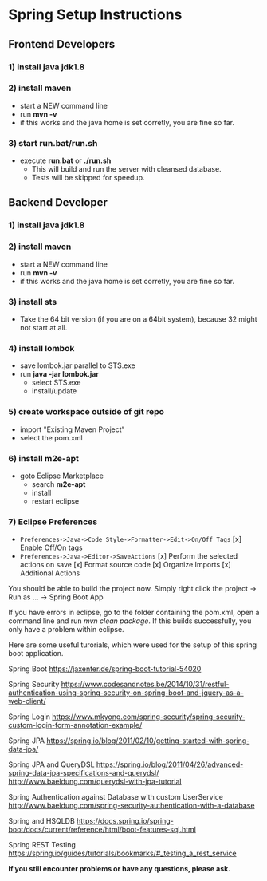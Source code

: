 # Spring Setup Instructions

## Frontend Developers
### 1) install java jdk1.8

### 2) install maven
- start a NEW command line
- run **mvn -v**
- if this works and the java home is set corretly, you are fine so far.

### 3) start run.bat/run.sh
- execute **run.bat** or **./run.sh**
    - This will build and run the server with cleansed database.
    - Tests will be skipped for speedup.

## Backend Developer
### 1) install java jdk1.8

### 2) install maven
- start a NEW command line
- run **mvn -v**
- if this works and the java home is set corretly, you are fine so far.

### 3) install sts
- Take the 64 bit version (if you are on a 64bit system), because 32 might not start at all.

### 4) install lombok
- save lombok.jar parallel to STS.exe
- run **java -jar lombok.jar**
	- select STS.exe
	- install/update
		
### 5) create workspace outside of git repo
- import "Existing Maven Project"
- select the pom.xml

### 6) install m2e-apt
- goto Eclipse Marketplace
	- search **m2e-apt**
	- install
	- restart eclipse
		
### 7) Eclipse Preferences
- `Preferences->Java->Code Style->Formatter->Edit->On/Off Tags`
[x] Enable Off/On tags
- `Preferences->Java->Editor->SaveActions`
[x] Perform the selected actions on save
[x] Format source code
[x] Organize Imports
[x] Additional Actions

You should be able to build the project now. Simply right click the project -> Run as ... -> Spring Boot App

If you have errors in eclipse, go to the folder containing the pom.xml, open a command line and run *mvn clean package*. If this builds successfully, you only have a problem within eclipse.


Here are some useful turorials, which were used for the setup of this spring boot application.


Spring Boot
	https://jaxenter.de/spring-boot-tutorial-54020

Spring Security
	https://www.codesandnotes.be/2014/10/31/restful-authentication-using-spring-security-on-spring-boot-and-jquery-as-a-web-client/

Spring Login
	https://www.mkyong.com/spring-security/spring-security-custom-login-form-annotation-example/

Spring JPA
	https://spring.io/blog/2011/02/10/getting-started-with-spring-data-jpa/

Spring JPA and QueryDSL
	https://spring.io/blog/2011/04/26/advanced-spring-data-jpa-specifications-and-querydsl/
	http://www.baeldung.com/querydsl-with-jpa-tutorial

Spring Authentication against Database with custom UserService
	http://www.baeldung.com/spring-security-authentication-with-a-database

Spring and HSQLDB
	https://docs.spring.io/spring-boot/docs/current/reference/html/boot-features-sql.html

Spring REST Testing
	https://spring.io/guides/tutorials/bookmarks/#_testing_a_rest_service

**If you still encounter problems or have any questions, please ask.**


